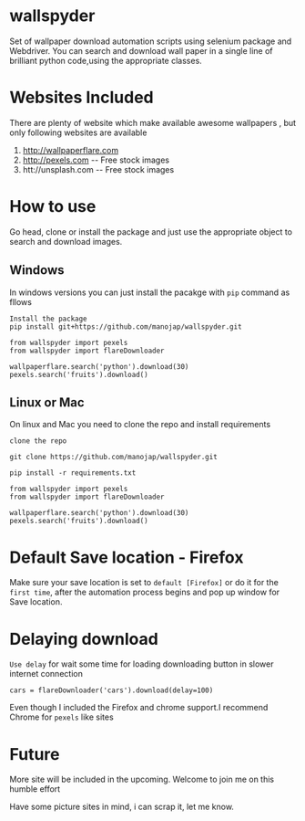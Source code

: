 # wallspyder

Set of wallpaper download automation scripts using selenium package and Webdriver. You can search 
and download wall paper in a single line of brilliant python code,using the appropriate
classes.

# Websites Included

There are plenty of website which make available awesome wallpapers , but only following websites are available

1. http://wallpaperflare.com
2. http://pexels.com    -- Free stock images 
3. htt://unsplash.com -- Free stock images

# How to use 

Go head, clone or install the package and just use the appropriate object to search and download 
images.

## Windows

In windows versions you can just install the pacakge with `pip` command as fllows

```
Install the package
pip install git+https://github.com/manojap/wallspyder.git

from wallspyder import pexels
from wallspyder import flareDownloader

wallpaperflare.search('python').download(30)
pexels.search('fruits').download()
```

## Linux or Mac

On linux and Mac you need to clone the repo and install requirements

```
clone the repo

git clone https://github.com/manojap/wallspyder.git

pip install -r requirements.txt

from wallspyder import pexels
from wallspyder import flareDownloader

wallpaperflare.search('python').download(30)
pexels.search('fruits').download()
```

# Default Save location  - Firefox

Make sure your save location is set to `default [Firefox]` or do it for the `first time`, after the 
automation process begins and pop up window for Save location.

# Delaying download

`Use delay` for wait some time for loading downloading button in slower internet connection

```
cars = flareDownloader('cars').download(delay=100)
```

Even though I included the Firefox and chrome support.I recommend Chrome for `pexels` like sites 

# Future 

More site will be included in the upcoming. Welcome to join me on this humble effort

Have some picture sites in mind, i can scrap it, let me know.